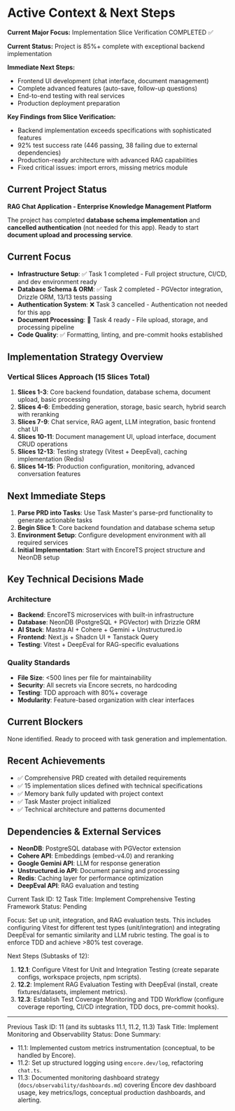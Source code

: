 # Active Context & Next Steps

**Current Major Focus:** Implementation Slice Verification COMPLETED ✅

**Current Status:** Project is 85%+ complete with exceptional backend implementation

**Immediate Next Steps:**
*   Frontend UI development (chat interface, document management)
*   Complete advanced features (auto-save, follow-up questions)
*   End-to-end testing with real services
*   Production deployment preparation

**Key Findings from Slice Verification:**
*   Backend implementation exceeds specifications with sophisticated features
*   92% test success rate (446 passing, 38 failing due to external dependencies)
*   Production-ready architecture with advanced RAG capabilities
*   Fixed critical issues: import errors, missing metrics module

## Current Project Status
**RAG Chat Application - Enterprise Knowledge Management Platform**

The project has completed **database schema implementation** and **cancelled authentication** (not needed for this app). Ready to start **document upload and processing service**.

## Current Focus
- **Infrastructure Setup**: ✅ Task 1 completed - Full project structure, CI/CD, and dev environment ready
- **Database Schema & ORM**: ✅ Task 2 completed - PGVector integration, Drizzle ORM, 13/13 tests passing
- **Authentication System**: ❌ Task 3 cancelled - Authentication not needed for this app
- **Document Processing**: 🎯 Task 4 ready - File upload, storage, and processing pipeline
- **Code Quality**: ✅ Formatting, linting, and pre-commit hooks established

## Implementation Strategy Overview

### Vertical Slices Approach (15 Slices Total)
1. **Slices 1-3**: Core backend foundation, database schema, document upload, basic processing
2. **Slices 4-6**: Embedding generation, storage, basic search, hybrid search with reranking
3. **Slices 7-9**: Chat service, RAG agent, LLM integration, basic frontend chat UI
4. **Slices 10-11**: Document management UI, upload interface, document CRUD operations
5. **Slices 12-13**: Testing strategy (Vitest + DeepEval), caching implementation (Redis)
6. **Slices 14-15**: Production configuration, monitoring, advanced conversation features

## Next Immediate Steps
1. **Parse PRD into Tasks**: Use Task Master's parse-prd functionality to generate actionable tasks
2. **Begin Slice 1**: Core backend foundation and database schema setup
3. **Environment Setup**: Configure development environment with all required services
4. **Initial Implementation**: Start with EncoreTS project structure and NeonDB setup

## Key Technical Decisions Made

### Architecture
- **Backend**: EncoreTS microservices with built-in infrastructure
- **Database**: NeonDB (PostgreSQL + PGVector) with Drizzle ORM
- **AI Stack**: Mastra AI + Cohere + Gemini + Unstructured.io
- **Frontend**: Next.js + Shadcn UI + Tanstack Query
- **Testing**: Vitest + DeepEval for RAG-specific evaluations

### Quality Standards
- **File Size**: <500 lines per file for maintainability
- **Security**: All secrets via Encore secrets, no hardcoding
- **Testing**: TDD approach with 80%+ coverage
- **Modularity**: Feature-based organization with clear interfaces

## Current Blockers
None identified. Ready to proceed with task generation and implementation.

## Recent Achievements
- ✅ Comprehensive PRD created with detailed requirements
- ✅ 15 implementation slices defined with technical specifications
- ✅ Memory bank fully updated with project context
- ✅ Task Master project initialized
- ✅ Technical architecture and patterns documented

## Dependencies & External Services
- **NeonDB**: PostgreSQL database with PGVector extension
- **Cohere API**: Embeddings (embed-v4.0) and reranking
- **Google Gemini API**: LLM for response generation
- **Unstructured.io API**: Document parsing and processing
- **Redis**: Caching layer for performance optimization
- **DeepEval API**: RAG evaluation and testing

Current Task ID: 12
Task Title: Implement Comprehensive Testing Framework
Status: Pending

Focus: Set up unit, integration, and RAG evaluation tests. This includes configuring Vitest for different test types (unit/integration) and integrating DeepEval for semantic similarity and LLM rubric testing. The goal is to enforce TDD and achieve >80% test coverage.

Next Steps (Subtasks of 12):
1.  **12.1**: Configure Vitest for Unit and Integration Testing (create separate configs, workspace projects, npm scripts).
2.  **12.2**: Implement RAG Evaluation Testing with DeepEval (install, create fixtures/datasets, implement metrics).
3.  **12.3**: Establish Test Coverage Monitoring and TDD Workflow (configure coverage reporting, CI/CD integration, TDD docs, pre-commit hooks).

---
Previous Task ID: 11 (and its subtasks 11.1, 11.2, 11.3)
Task Title: Implement Monitoring and Observability
Status: Done
Summary: 
- 11.1: Implemented custom metrics instrumentation (conceptual, to be handled by Encore).
- 11.2: Set up structured logging using `encore.dev/log`, refactoring `chat.ts`.
- 11.3: Documented monitoring dashboard strategy (`docs/observability/dashboards.md`) covering Encore dev dashboard usage, key metrics/logs, conceptual production dashboards, and alerting.
